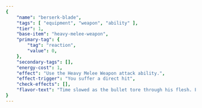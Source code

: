 ```yaml
---
{
	"name": "berserk-blade",
	"tags": [ "equipment", "weapon", "ability" ],
	"tier": 1,
	"base-item": "heavy-melee-weapon",
	"primary-tag": {
		"tag": "reaction",
		"value": 0,
	},
	"secondary-tags": [],
	"energy-cost": 1,
	"effect": "Use the Heavy Melee Weapon attack ability.",
	"effect-trigger": "You suffer a direct hit",
	"check-effects": [],
	"flavor-text": "Time slowed as the bullet tore through his flesh. For a brief moment every fiber of his being aligned in a singular, violent impulse.",
}
---
```

